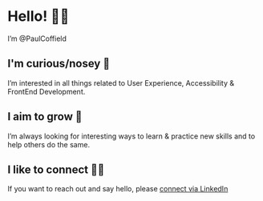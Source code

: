 # Hello! 👋🏼  
I’m @PaulCoffield



## I'm curious/nosey 👀  
I’m interested in all things related to User Experience, Accessibility & FrontEnd Development.


## I aim to grow 🌱  
I’m always looking for interesting ways to learn & practice new skills and to help others do the same.


## I like to connect 👋🏼 
If you want to reach out and say hello, please [connect via LinkedIn](https://linkedin.com/in/paul-coffield)


<!---
PaulCoffield/PaulCoffield is a ✨ special ✨ repository because its `README.md` (this file) appears on your GitHub profile.
You can click the Preview link to take a look at your changes.
--->
